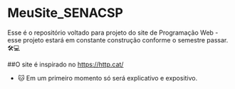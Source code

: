 # MeuSite_SENACSP
Esse é o repositório voltado para projeto do site de Programação Web - esse projeto estará em constante construção conforme o semestre passar.🛠💻

##O site é inspirado no https://http.cat/
- 🐱 Em um primeiro momento só será explicativo e expositivo.
